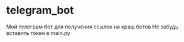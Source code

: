 # telegram_bot
Мой телеграм бот для получения ссылок на краш ботов
Не забудь вставить токен в main.py
